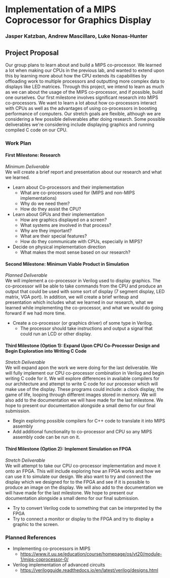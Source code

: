 # Implementation of a MIPS Coprocessor for Graphics Display
### Jasper Katzban, Andrew Mascillaro, Luke Nonas-Hunter

## Project Proposal
Our group plans to learn about and build a MIPS co-processor. We learned a lot when making our CPUs in the previous lab, and wanted to extend upon this by learning more about how the CPU extends its capabilities by offloading work to multiple processors and outputting more complex data to displays like LED matrices. Through this project, we intend to learn as much as we can about the usage of the MIPS co-processor, and if possible, build one ourselves. Our first milestone involves significant research into MIPS co-processors. We want to learn a lot about how co-processors interact with CPUs as well as the advantages of using co-processors in boosting performance of computers. Our stretch goals are flexible, although we are considering a few possible deliverables after doing research. Some possible deliverables we're considering include displaying graphics and running compiled C code on our CPU.

### Work Plan
#### **First Milestone:** Research
*Minimum Deliverable*  
We will create a brief report and presentation about our research and what we learned. 
- Learn about Co-processors and their implementation
    - What are co-processors used for (MIPS and non-MIPS implementations)
    - Why do we need them?
    - How do they assist the CPU?
- Learn about GPUs and their implementation
    - How are graphics displayed on a screen?
    - What systems are involved in that process?
    - Why are they important?
    - What are their special features?
    - How do they communicate with CPUs, especially in MIPS?  
- Decide on physical implementation direction
    - What makes the most sense based on our research?

#### **Second Milestone:** Minimum Viable Product in Simulation
*Planned Deliverable*  
We will implement a co-processor in Verilog used to display graphics. The co-processor will be able to take commands from the CPU and produce an output that could be used with some sort of display (7 segment display, LED matrix, VGA port). In addition, we will create a brief writeup and presentation which includes what we learned in our research, what we learned while implementing the co-processor, and what we would do going forward if we had more time.
- Create a co-processor (or graphics driver) of some type in Verilog.
    - The processor should take instructions and output a signal that could run an LCD or other display.

#### **Third Milestone (Option 1):** Expand Upon CPU Co-Processor Design and Begin Exploration into Writing C Code
*Stretch Deliverable*  
We will expand apon the work we were doing for the last deliverable. We will fully implement our CPU co-processor combination in Verilog and begin writing C code for it. We will explore differences in available compilers for our architecture and attempt to write C code for our processor which will make use of the display. These programs could include: a clock display, the game of life, looping through different images stored in memory. We will also add to the documentation we will have made for the last milestone. We hope to present our documentation alongside a small demo for our final submission.
- Begin exploring possible compilers for C++ code to translate it into MIPS assembly
- Add additional functionality to co-processor and CPU so any MIPS assembly code can be run on it.

#### **Third Milestone (Option 2):** Implement Simulation on FPGA
*Stretch Deliverable*  
We will attempt to take our CPU co-processor implementation and move it onto an FPGA. This will include exploring how an FPGA works and how we can use it to simulate our design. We also want to try and connect the display which we designed for to the FPGA and see if it is possible to produce an image on the display. We will also add to the documentation we will have made for the last milestone. We hope to present our documentation alongside a small demo for our final submission.
- Try to convert Verilog code to something that can be interpreted by the FPGA
- Try to connect a monitor or display to the FPGA and try to display a graphic to the screen.

### Planned References
- Implementing co-processors in MIPS
    - https://www.it.uu.se/education/course/homepage/os/vt20/module-1/mips-coprocessor-0/
- Verilog implementation of advanced circuits
    - https://verilogguide.readthedocs.io/en/latest/verilog/designs.html